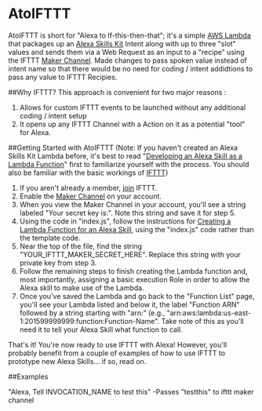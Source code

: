 # AtoIFTTT

AtoIFTTT is short for "Alexa to If-this-then-that"; it's a simple [AWS Lambda] that packages up an [Alexa Skills Kit] Intent along with up to three "slot" values and sends them via a Web Request as an input to a "recipe" using the IFTTT [Maker Channel]. Made changes to pass spoken value instead of intent name so that there would be no need for coding / intent addidtions to pass any value to IFTTT Recipies.

##Why IFTTT?
This approach is convenient for two major reasons :

1. Allows for custom IFTTT events to be launched without any additional coding / intent setup
2. It opens up any IFTTT Channel with a Action on it as a potential "tool" for Alexa. 

##Getting Started with AtoIFTTT
(Note: If you haven't created an Alexa Skills Kit Lambda before, it's best to read "[Developing an Alexa Skill as a Lambda Function]" first to familiarize yourself with the process. You should also be familiar with the basic workings of [IFTTT])

1. If you aren't already a member, [join] IFTTT.
2. Enable the [Maker Channel] on your account.
3. When you view the Maker Channel in your account, you'll see a string labeled "Your secret key is:".  Note this string and save it for step 5.
4. Using the code in "index.js", follow the instructions for [Creating a Lambda Function for an Alexa Skill], using the "index.js" code rather than the template code.
5. Near the top of the file, find the string "YOUR_IFTTT_MAKER_SECRET_HERE". Replace this string with your private key from step 3.
6. Follow the remaining steps to finish creating the Lambda function and, most importantly, assigning a basic execution Role in order to allow the Alexa skill to make use of the Lambda.
7. Once you've saved the Lambda and go back to the "Function List" page, you'll see your Lambda listed and below it, the label "Function ARN" followed by a string starting with "arn:" (e.g., "arn:aws:lambda:us-east-1:201599999999:function:Function-Name".  Take note of this as you'll need it to tell your Alexa Skill what function to call.

That's it!  You're now ready to use IFTTT with Alexa! However, you'll probably benefit from a couple of examples of how to use IFTTT to prototype new Alexa Skills... if so, read on.

##Examples

"Alexa, Tell INVOCATION_NAME to test this"
    -Passes "testthis" to ifttt maker channel
    
[join]:https://ifttt.com/join
[AWS Lambda]:http://aws.amazon.com/lambda
[Alexa Skills Kit]:https://developer.amazon.com/public/solutions/alexa/alexa-skills-kit
[Maker Channel]:https://ifttt.com/maker
[Developing an Alexa Skill as a Lambda Function]:https://developer.amazon.com/public/solutions/alexa/alexa-skills-kit/docs/developing-an-alexa-skill-as-a-lambda-function
[IFTTT]:https://www.ifttt.com
[Creating a Lambda Function for an Alexa Skill]:https://developer.amazon.com/public/solutions/alexa/alexa-skills-kit/docs/developing-an-alexa-skill-as-a-lambda-function#Creating%20a%20Lambda%20Function%20for%20an%20Alexa%20Skill
[Phone Call Channel]:https://ifttt.com/phone_call
[SMS Channel]:https://ifttt.com/sms
[Alexa "FindMyPhoneIntent"]:https://ifttt.com/recipes/304080-alexa-findmyphoneintent
[Alexa "TextIntent"]:https://ifttt.com/recipes/304081-alexa-textintent
[Testing a Lambda Function with an Echo]:https://developer.amazon.com/public/solutions/alexa/alexa-skills-kit/docs/developing-an-alexa-skill-as-a-lambda-function#Testing%20a%20Lambda%20Function%20with%20an%20Echo

